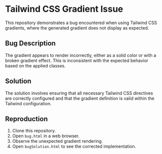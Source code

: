# Tailwind CSS Gradient Issue

This repository demonstrates a bug encountered when using Tailwind CSS gradients, where the generated gradient does not display as expected.

## Bug Description

The gradient appears to render incorrectly, either as a solid color or with a broken gradient effect. This is inconsistent with the expected behavior based on the applied classes.

## Solution

The solution involves ensuring that all necessary Tailwind CSS directives are correctly configured and that the gradient definition is valid within the Tailwind configuration.

## Reproduction

1. Clone this repository.
2. Open `bug.html` in a web browser.
3. Observe the unexpected gradient rendering.
4. Open `bugSolution.html` to see the corrected implementation.
